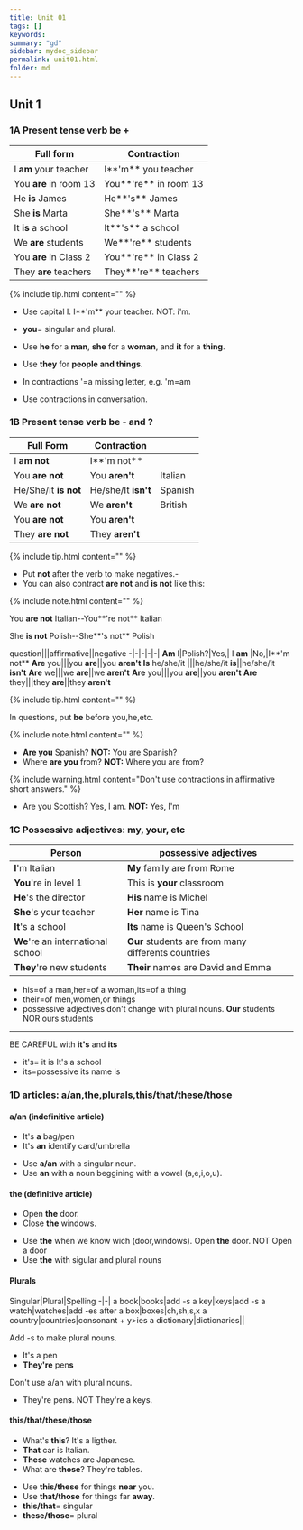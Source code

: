 ```yaml
---
title: Unit 01
tags: []
keywords:
summary: "gd"
sidebar: mydoc_sidebar
permalink: unit01.html
folder: md
---
```


## Unit 1

### 1A Present tense verb be + 

Full form|Contraction
-|-
I **am** your teacher|I**'m** you teacher
You **are** in room 13|You**'re** in room 13
He **is** James|He**'s** James
She **is** Marta|She**'s** Marta
It **is** a school|It**'s** a school
We **are** students|We**'re** students
You **are** in Class 2|You**'re** in Class 2
They **are** teachers|They**'re** teachers

{% include tip.html content="" %}

* <span class="label label-info">Use capital I.</span> 
<span class="label label-success">I**'m** </span>your teacher. <span class="label label-danger">NOT:  i'm.</span>

* **you**= singular and plural.
* Use **he** for a **man**, **she** for a **woman**, and **it** for a **thing**.
* Use **they** for **people and things**.
* In contractions '=a missing letter, e.g. 'm=am
* Use contractions in conversation.

### 1B Present tense verb be - and ?

Full Form|Contraction||
-|-|-|
I **am not**|I**'m not**||
You **are not**|You **aren't**|Italian
He/She/It **is not**|He/she/It **isn't**|Spanish
We **are not**|We **aren't**|British
You **are not**|You **aren't**||
They **are not**|They **aren't**||
 
{% include tip.html content="" %}
* Put **not** after the verb to make negatives.-
* You can also contract **are not** and **is not** like this:

{% include note.html content="" %}

You **are not** Italian--You**'re not** Italian

She **is not** Polish--She**'s not** Polish


question|||affirmative||negative
-|-|-|-|-|
**Am** I|Polish?|Yes,| I **am** |No,|I**'m not**
**Are** you|||you **are**||you **aren't** 
**Is** he/she/it |||he/she/it **is**||he/she/it **isn't**
**Are** we|||we **are**||we **aren't**
**Are** you|||you **are**||you **aren't**
**Are** they|||they **are**||they **aren't**

{% include tip.html content="" %}

In questions, put **be** before you,he,etc.
  
{% include note.html content="" %}

- **Are you** Spanish? <span class="label label-danger">**NOT:** You are Spanish?</span>
- Where **are you** from? <span class="label label-danger">**NOT:** Where you are from?</span>


{% include warning.html content="Don't use contractions in affirmative short answers." %}

- Are you Scottish? Yes, I am.
<span class="label label-danger">**NOT:** Yes, I'm</span>

### 1C Possessive adjectives: my, your, etc

Person|possessive adjectives
-|-
**I**'m Italian |**My** family are from Rome
**You**'re in level 1|This is **your** classroom
**He**'s the director|**His** name is Michel
**She**'s your teacher|**Her** name is Tina|
**It**'s a school|**Its** name is Queen's School
**We**'re an international school|**Our** students are from many differents countries
**They**'re new students|**Their** names are David and Emma

* his=of a man,her=of a woman,its=of a thing
* their=of men,women,or things
* possessive adjectives don't change with plural nouns.
**Our** students NOR ours students

---
<span class="label label-danger">BE CAREFUL with **it's** and **its**</span>

- it's= it is  It's a school
- its=possessive  its name is

### 1D articles: a/an,the,plurals,this/that/these/those

#### a/an (indefinitive article)

- It's **a** bag/pen
- It's **an** identify card/umbrella

* Use **a/an** with a singular noun.
* Use **an** with a noun beggining with a vowel (a,e,i,o,u).

#### the (definitive article)

- Open **the** door.
- Close **the** windows.

* Use **the** when we know wich (door,windows). Open **the** door. NOT Open a door
* Use **the** with sigular and plural nouns

#### Plurals

Singular|Plural|Spelling
-|-|
a book|books|add -s
a key|keys|add -s
a watch|watches|add -es after
a box|boxes|ch,sh,s,x
a country|countries|consonant + y>ies
a dictionary|dictionaries||

<span class="label label-warning">Add -s to make plural nouns.</span>

- It's a pen
- **They're** pen**s**

<span class="label label-warning">Don't use a/an with plural nouns.
</span>

- They're pen**s**. <span class="label label-danger">NOT They're a keys.</span>

#### this/that/these/those

- What's **this**? It's a ligther.
- **That** car is Italian.
- **These** watches are Japanese.
- What are **those**? They're tables.

* Use **this/these** for things **near** you.
* Use **that/those** for things far **away**.
* **this/that**= singular
* **these/those**= plural
  